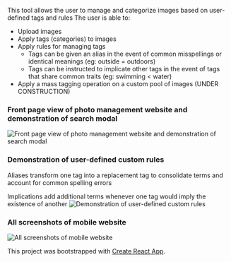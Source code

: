 This tool allows the user to manage and categorize images based on user-defined tags and rules
The user is able to:
  * Upload images
  * Apply tags (categories) to images
  * Apply rules for managing tags
    * Tags can be given an alias in the event of common misspellings or identical meanings (eg: outside = outdoors)
    * Tags can be instructed to implicate other tags in the event of tags that share common traits (eg: swimming < water)
  * Apply a mass tagging operation on a custom pool of images (UNDER CONSTRUCTION)

### Front page view of photo management website and demonstration of search modal
![Front page view of photo management website and demonstration of search modal](https://i.imgur.com/RX0HPGk.gif)
### Demonstration of user-defined custom rules

Aliases transform one tag into a replacement tag to consolidate terms and account for common spelling errors

Implications add additional terms whenever one tag would imply the existence of another
![Demonstration of user-defined custom rules](https://i.imgur.com/bXnuljb.png)

### All screenshots of mobile website
![All screenshots of mobile website](https://i.imgur.com/bfveSLu.png)

This project was bootstrapped with [Create React App](https://github.com/facebookincubator/create-react-app).

